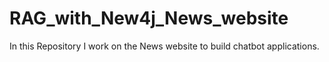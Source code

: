 # RAG_with_New4j_News_website
In this Repository I work on the News website to build chatbot applications.
